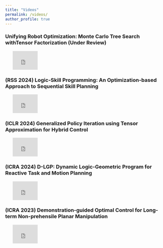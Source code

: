 ```yaml
---
title: "Videos"
permalink: /videos/
author_profile: true
---
```


<h3>Unifying Robot Optimization: Monte Carlo Tree Search withTensor Factorization (Under Review)</h3>
<ul>
	<iframe width='80' height='60' src='https://www.youtube.com/embed/2zuoK4rCblc' frameborder='0' allowfullscreen></iframe>
</ul>

<h3>(RSS 2024) Logic-Skill Programming: An Optimization-based Approach to Sequential Skill Planning</h3>
<ul>
	<iframe width='80' height='60' src='https://www.youtube.com/embed/GjulH8-qpRA' frameborder='0' allowfullscreen></iframe>
</ul>

<h3>(ICLR 2024) Generalized Policy Iteration using Tensor Approximation for Hybrid Control</h3>
<ul>
	<iframe width='80' height='60' src='https://www.youtube.com/embed/OIAKxdUzRmU' frameborder='0' allowfullscreen></iframe>
</ul>

<h3>(ICRA 2024) D-LGP: Dynamic Logic-Geometric Program for Reactive Task and Motion Planning</h3>

<ul>
	<iframe width='80' height='60' src='https://www.youtube.com/embed/cY2Ub1gC5Lo' frameborder='0' allowfullscreen></iframe>
</ul>


<h3>(ICRA 2023) Demonstration-guided Optimal Control for Long-term Non-prehensile Planar Manipulation </h3>

<ul>
	<iframe width='80' height='60' src='https://www.youtube.com//embed/ZoH_56YhcAA' frameborder='0' allowfullscreen></iframe>
</ul>






<!-- ---
layout: archive
title: "Videos"
permalink: /videos/
author_profile: true
---

{% include base_path %}


{% for post in site.videos %}
  {% include archive-single.html %}
{% endfor %} -->
